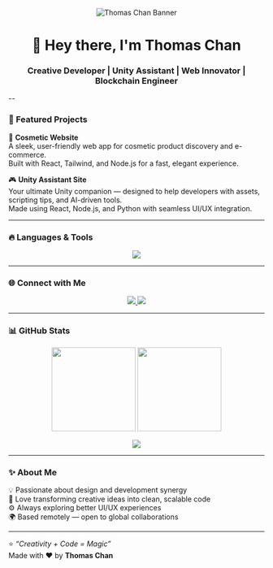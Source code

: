 <!-- Banner -->
<p align="center">
  <img src="https://i.ibb.co/NFL4m6J/A-digital-graphic-design-banner-features-Thomas-Ch.png" alt="Thomas Chan Banner" />
</p>

<h1 align="center">👋 Hey there, I'm Thomas Chan</h1>
<h3 align="center">Creative Developer | Unity Assistant | Web Innovator | Blockchain Engineer</h3>

--

### 💄 Featured Projects

🚀 **Cosmetic Website**  
A sleek, user-friendly web app for cosmetic product discovery and e-commerce.  
Built with React, Tailwind, and Node.js for a fast, elegant experience.

🎮 **Unity Assistant Site**  
Your ultimate Unity companion — designed to help developers with assets, scripting tips, and AI-driven tools.  
Made using React, Node.js, and Python with seamless UI/UX integration.

---

### 🔥 Languages & Tools

<p align="center">
  <img src="https://skillicons.dev/icons?i=react,vue,js,ts,tailwind,sass,jquery,bootstrap,nodejs,python,django,php,laravel,wordpress,webpack,aws,mongodb,mysql,graphql,postgres,vscode,github,jest,docker" />
</p>

---

### 🌐 Connect with Me

<p align="center">
  <a href="mailto:thomaschan580019@gmail.com">
    <img src="https://img.shields.io/badge/Gmail-D14836?style=for-the-badge&logo=gmail&logoColor=white" />
  </a>
  <a href="https://linkedin.com/in/thomaschan" target="_blank">
    <img src="https://img.shields.io/badge/LinkedIn-0077B5?style=for-the-badge&logo=linkedin&logoColor=white" />
  </a>
</p>

---

### 📊 GitHub Stats

<p align="center">
  <img height="165em" src="https://github-readme-stats.vercel.app/api?username=thomaschan&show_icons=true&theme=radical&count_private=true" />
  <img height="165em" src="https://github-readme-streak-stats.herokuapp.com/?user=thomaschan&theme=radical" />
</p>

<p align="center">
  <img src="https://github-readme-stats.vercel.app/api/top-langs/?username=thomaschan&layout=compact&theme=radical" />
</p>

---

### ✨ About Me

💡 Passionate about design and development synergy  
🎨 Love transforming creative ideas into clean, scalable code  
⚙️ Always exploring better UI/UX experiences  
🌍 Based remotely — open to global collaborations  

---

⭐ _“Creativity + Code = Magic”_  
Made with ❤️ by **Thomas Chan**
